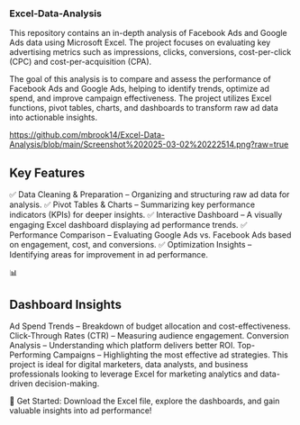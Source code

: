 ### Excel-Data-Analysis
This repository contains an in-depth analysis of Facebook Ads and Google Ads data using Microsoft Excel. The project focuses on evaluating key advertising metrics such as impressions, clicks, conversions, cost-per-click (CPC) and cost-per-acquisition (CPA).

The goal of this analysis is to compare and assess the performance of Facebook Ads and Google Ads, helping to identify trends, optimize ad spend, and improve campaign effectiveness. The project utilizes Excel functions, pivot tables, charts, and dashboards to transform raw ad data into actionable insights.

https://github.com/mbrook14/Excel-Data-Analysis/blob/main/Screenshot%202025-03-02%20222514.png?raw=true

## Key Features
✅ Data Cleaning & Preparation – Organizing and structuring raw ad data for analysis.
✅ Pivot Tables & Charts – Summarizing key performance indicators (KPIs) for deeper insights.
✅ Interactive Dashboard – A visually engaging Excel dashboard displaying ad performance trends.
✅ Performance Comparison – Evaluating Google Ads vs. Facebook Ads based on engagement, cost, and conversions.
✅ Optimization Insights – Identifying areas for improvement in ad performance.

📊 
## Dashboard Insights
Ad Spend Trends – Breakdown of budget allocation and cost-effectiveness.
Click-Through Rates (CTR) – Measuring audience engagement.
Conversion Analysis – Understanding which platform delivers better ROI.
Top-Performing Campaigns – Highlighting the most effective ad strategies.
This project is ideal for digital marketers, data analysts, and business professionals looking to leverage Excel for marketing analytics and data-driven decision-making.

🚀 Get Started: Download the Excel file, explore the dashboards, and gain valuable insights into ad performance!
